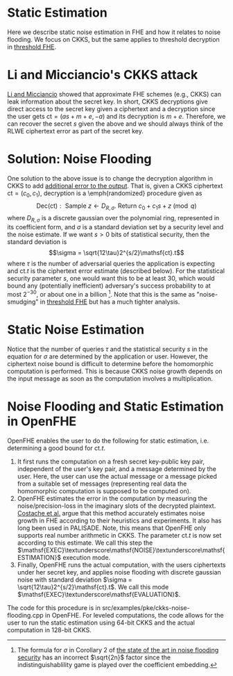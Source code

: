 # Static Estimation
Here we describe static noise estimation in FHE and how it relates
to noise flooding. We focus on CKKS, but the same applies to
threshold decryption in [threshold FHE](https://link.springer.com/chapter/10.1007/978-3-642-29011-4_29).

# Li and Micciancio's CKKS attack
[Li and Micciancio](https://link.springer.com/chapter/10.1007/978-3-030-77870-5_23) showed that 
approximate FHE schemes (e.g., CKKS) can leak information about the secret key.
In short, CKKS decryptions give
direct access to the secret key given a ciphertext and a decryption
since the user gets $\mathsf{ct} = (as + m + e, -a)$ and its decryption is $m+e$.
Therefore, we can recover the secret $s$ given the above and we should
always think of the RLWE ciphertext error as part of the secret key.

# Solution: Noise Flooding
One solution to the above issue is to change the decryption algorithm
in CKKS to add [additional error to the output](https://link.springer.com/chapter/10.1007/978-3-031-15802-5_20). That is, given a
CKKS ciphertext $\mathsf{ct} = (c_0, c_1)$, decryption is a \emph{randomized}
procedure given as $$\mathsf{Dec}(\mathsf{ct}): \text{ Sample } z \gets D_{R, \sigma}.\text{ Return } c_0 + c_1s + z \pmod q$$
where $D_{R, \sigma}$ is a discrete gaussian over the polynomial ring,
represented in its coefficient form, and 
$\sigma$ is a standard deviation set by a security level
and the noise estimate. If we want $s>0$ bits of statistical
security, then the standard deviation is
$$\sigma = \sqrt{12\tau}2^{s/2}\mathsf{ct}.t$$
where $\tau$ is the number of adversarial queries the application
is expecting and $\mathsf{ct}.t$ is the ciphertext error estimate (described below).
For the statistical security parameter $s$, one would want this to be
at least $30$, which would bound any (potentially inefficient)
adversary's success probability to at most $2^{-30}$, or about one in
a billion [^1].
Note that this is the same as "noise-smudging" in [threshold FHE](https://link.springer.com/chapter/10.1007/978-3-642-29011-4_29) but has a much
tighter analysis.

# Static Noise Estimation
Notice that the number of queries $\tau$ and the statistical security $s$
in the equation for $\sigma$ are determined by the application or user.
However, the ciphertext noise bound is difficult to determine before
the homomorphic computation is performed. This is because CKKS noise
growth depends on the input message as soon as the computation
involves a multiplication.

# Noise Flooding and Static Estimation in OpenFHE
OpenFHE enables the user to do the following for static estimation, i.e. 
determining a good bound for $\mathsf{ct}.t$.
1. It first runs the computation on a fresh secret key-public key
pair, independent of the user's key pair, and a message determined
by the user. Here, the user can use the actual message or a
message picked from a suitable set of messages (representing
real data the homomorphic computation is supposed to be computed on).
2. OpenFHE estimates the error in the computation by measuring
the noise/precision-loss in the imaginary slots of the decrypted
plaintext. [Costache et al.](https://eprint.iacr.org/2022/162) argue that this method accurately estimates noise growth in
FHE according to their heuristics and experiments. It also
has long been used in PALISADE. Note, this means that
OpenFHE only supports real number arithmetic in CKKS.
The parameter $\mathsf{ct}.t$ is now set according to this estimate.
We call this step the
$\mathsf{EXEC}\textunderscore\mathsf{NOISE}\textunderscore\mathsf{ESTIMATION}$ execution mode.
3. Finally, OpenFHE runs the actual computation, with the
users ciphertexts under her secret key, and applies
noise flooding with discrete gaussian noise with
standard deviation $\sigma = \sqrt{12\tau}2^{s/2}\mathsf{ct}.t$.
We call this mode $\mathsf{EXEC}\textunderscore\mathsf{EVALUATION}$.

The code for this procedure is in
  src/examples/pke/ckks-noise-flooding.cpp
in OpenFHE. 
For leveled computations, the code allows for the user to run the 
static estimation using 64-bit CKKS and the actual computation in 128-bit CKKS.

[^1]:The formula for $\sigma$ in Corollary 2 of [the state of the art in noise flooding security](https://link.springer.com/chapter/10.1007/978-3-031-15802-5_20) has an incorrect $\sqrt{2n}$ factor since the indistinguishablility game is played over the coefficient embedding.
